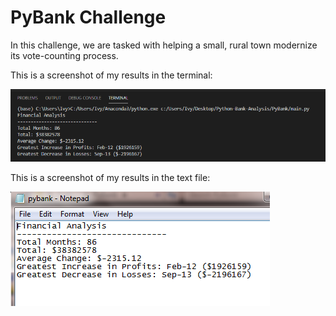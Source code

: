 # PyBank Challenge
In this challenge, we are tasked with helping a small, rural town modernize its vote-counting process.

This is a screenshot of my results in the terminal:

![](PyBank/screenshots/PyBank_results_terminal_screenshot.png)

This is a screenshot of my results in the text file:

![](PyBank/screenshots/PyBank_results_textfile_screenshot.png)
